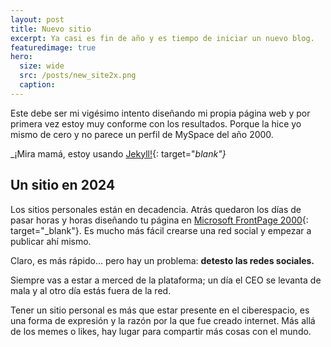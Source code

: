 ```yaml
---
layout: post
title: Nuevo sitio
excerpt: Ya casi es fin de año y es tiempo de iniciar un nuevo blog.
featuredimage: true
hero:
  size: wide
  src: /posts/new_site2x.png
  caption:
---
```


Este debe ser mi vigésimo intento diseñando mi propia página web y por primera vez estoy muy conforme con los resultados. Porque la hice yo mismo de cero y no parece un perfil de MySpace del año 2000.

_¡Mira mamá, estoy usando [Jekyll!](https://jekyllrb.com/){: target="_blank"}_

## Un sitio en 2024
Los sitios personales están en decadencia. Atrás quedaron los días de pasar horas y horas diseñando tu página en [Microsoft FrontPage 2000](https://es.wikipedia.org/wiki/Microsoft_FrontPage){: target="_blank"}. Es mucho más fácil crearse una red social y empezar a publicar ahí mismo.

Claro, es más rápido… pero hay un problema: **detesto las redes sociales.**

Siempre vas a estar a merced de la plataforma; un día el CEO se levanta de mala y al otro día estás fuera de la red.

Tener un sitio personal es más que estar presente en el ciberespacio, es una forma de expresión y la razón por la que fue creado internet. Más allá de los memes o likes, hay lugar para compartir más cosas con el mundo.